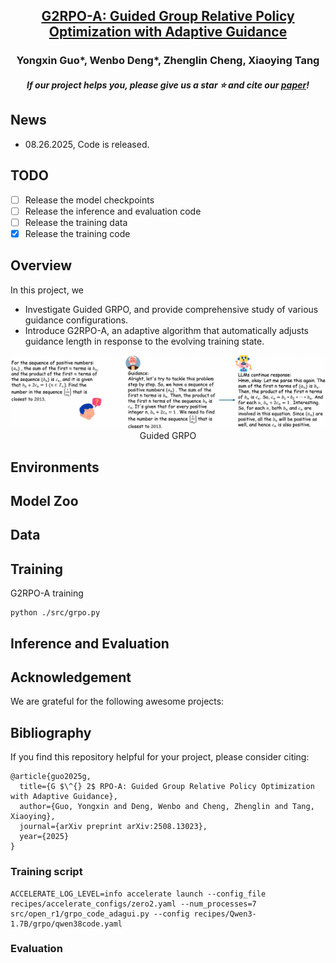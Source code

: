 <h2 align="center"> <a href="https://arxiv.org/abs/2508.13023">G2RPO-A: Guided Group Relative Policy Optimization with Adaptive Guidance</a></h2>

<h3 align="center"> Yongxin Guo*, Wenbo Deng*, Zhenglin Cheng, Xiaoying Tang </h3>

<h5 align="center"> If our project helps you, please give us a star ⭐ and cite our <a href="#bibliography">paper</a>!</h2>
<h5 align="center">

## News

- 08.26.2025, Code is released.

## TODO

- [ ] Release the model checkpoints
- [ ] Release the inference and evaluation code
- [ ] Release the training data
- [x] Release the training code

## Overview

In this project, we
- Investigate Guided GRPO, and provide comprehensive study of various guidance configurations.
- Introduce G2RPO-A, an adaptive algorithm that automatically adjusts guidance length in response to the evolving training state.

<div align="center">
    <img src="assets/guided-overview.png" alt="Example of Guided GRPO" width="700"/>
    <br/>
    <figcaption>Guided GRPO</figcaption>
</div>

## Environments

## Model Zoo

## Data

## Training

G2RPO-A training
```
python ./src/grpo.py
```


## Inference and Evaluation

## Acknowledgement
We are grateful for the following awesome projects:

## Bibliography
If you find this repository helpful for your project, please consider citing:
```
@article{guo2025g,
  title={G $\^{} 2$ RPO-A: Guided Group Relative Policy Optimization with Adaptive Guidance},
  author={Guo, Yongxin and Deng, Wenbo and Cheng, Zhenglin and Tang, Xiaoying},
  journal={arXiv preprint arXiv:2508.13023},
  year={2025}
}
```

### Training script
```
ACCELERATE_LOG_LEVEL=info accelerate launch --config_file recipes/accelerate_configs/zero2.yaml --num_processes=7 src/open_r1/grpo_code_adagui.py --config recipes/Qwen3-1.7B/grpo/qwen38code.yaml
```
### Evaluation
